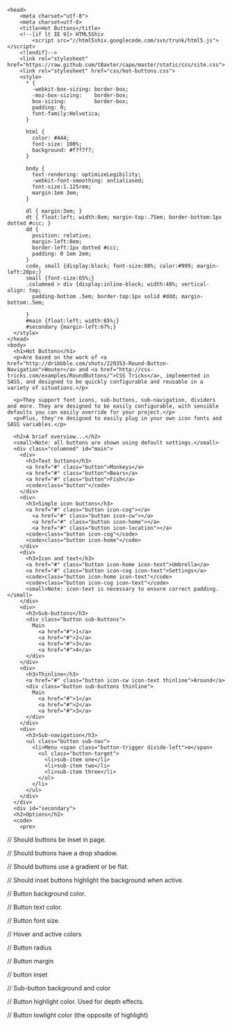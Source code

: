 <!doctype html>
<!-- paulirish.com/2008/conditional-stylesheets-vs-css-hacks-answer-neither/ -->
<!--[if lt IE 7]> <html class="no-js lt-ie9 lt-ie8 lt-ie7" lang="en"> <![endif]-->
<!--[if IE 7]>    <html class="no-js lt-ie9 lt-ie8" lang="en"> <![endif]-->
<!--[if IE 8]>    <html class="no-js lt-ie9" lang="en"> <![endif]-->
<!--[if gt IE 8]><!--> <html class="no-js" lang="en"> <!--<![endif]-->
    <head>
        <meta charset="utf-8">
        <meta charset=utf-8>
        <title>Hot Buttons</title>
        <!--[if lt IE 9]> HTML5Shiv
            <script src="//html5shiv.googlecode.com/svn/trunk/html5.js"></script>
        <![endif]-->
        <link rel="stylesheet" href="https://raw.github.com/tBaxter/capo/master/static/css/site.css">
        <link rel="stylesheet" href="css/hot-buttons.css">
        <style>
          * { 
            -webkit-box-sizing: border-box; 
            -moz-box-sizing:    border-box; 
            box-sizing:         border-box; 
            padding: 0;
            font-family:Helvetica;
          }

          html {
            color: #444;
            font-size: 100%;
            background: #f7f7f7;
          }

          body {
            text-rendering: optimizeLegibility;
            -webkit-font-smoothing: antialiased; 
            font-size:1.125rem;
            margin:1em 3em;
          }

          dl { margin:3em; }
          dt { float:left; width:8em; margin-top:.75em; border-bottom:1px dotted #ccc; }
          dd {
            position: relative;
            margin-left:8em; 
            border-left:1px dotted #ccc;
            padding: 0 1em 2em;
          }
          code, small {display:block; font-size:80%; color:#999; margin-left:20px;}
          small {font-size:65%;}
          .columned > div {display:inline-block; width:48%; vertical-align: top; 
            padding-bottom .5em; border-top:1px solid #ddd; margin-bottom:.5em;

          }
          #main {float:left; width:65%;}
          #secondary {margin-left:67%;}
      </style>
    </head>
    <body>
      <h1>Hot Buttons</h1>
      <p>Are based on the work of <a href="http://dribbble.com/shots/220353-Round-Button-Navigation">Wouter</a> and <a href="http://css-tricks.com/examples/RoundButtons/">CSS Tricks</a>, implemented in SASS, and designed to be quickly configurable and reusable in a variety of situations.</p>

      <p>They support font icons, sub-buttons, sub-navigation, dividers and more. They are designed to be easily configurable, with sensible defaults you can easily override for your project.</p>
      <p>Plus, they're designed to easily plug in your own icon fonts and SASS variables.</p>

      <h2>A brief overview...</h2>
      <small>Note: all buttons are shown using default settings.</small>
      <div class="columned" id="main">
        <div>
          <h3>Text buttons</h3>
          <a href="#" class="button">Monkeys</a>
          <a href="#" class="button">Bears</a>
          <a href="#" class="button">Fish</a>
          <code>class="button"</code>
        </div>
        <div>
          <h3>Simple icon buttons</h3>
          <a href="#" class="button icon-cog"></a>
            <a href="#" class="button icon-cw"></a>
            <a href="#" class="button icon-home"></a>
            <a href="#" class="button icon-location"></a>
          <code>class="button icon-cog"</code>
          <code>class="button icon-home"</code>
        </div>
        <div>
          <h3>Icon and text</h3>
          <a href="#" class="button icon-home icon-text">Umbrella</a>
          <a href="#" class="button icon-cog icon-text">Settings</a>
          <code>class="button icon-home icon-text"</code>
          <code>class="button icon-cog icon-text"</code>
          <small>Note: icon-text is necessary to ensure correct padding.</small>
        </div>
        <div>
          <h3>Sub-buttons</h3>
          <div class="button sub-buttons">
            Main
              <a href="#">1</a>
              <a href="#">2</a>
              <a href="#">3</a>
              <a href="#">4</a>
          </div>
        </div>
        <div>
          <h3>Thinline</h3>
          <a href="#" class="button icon-cw icon-text thinline">Around</a>
          <div class="button sub-buttons thinline">
            Main
              <a href="#">1</a>
              <a href="#">2</a>
              <a href="#">3</a>
          </div>
        </div>
        <div>
          <h3>Sub-navigation</h3>
          <ul class="button sub-nav">
            <li>Menu <span class="button-trigger divide-left">⚙</span>
              <ul class="button-target">
                <li>sub-item one</li>
                <li>sub-item two</li>
                <li>sub-item three</li>
              </ul>
            </li>
          </ul>
        </div>
      </div>
      <div id="secondary">
      <h2>Options</h2>
      <code>
        <pre>
// Should buttons be inset in page.

// Should buttons have a drop shadow.   

// Should buttons use a gradient or be flat.

// Should inset buttons highlight the background when active.

// Button background color.

// Button text color.

// Button font size.  

// Hover and active colors

// Button radius

// Button margin

// button inset

// Sub-button background and color

// Button highlight color. Used for depth effects.

// Button lowlight color (the opposite of highlight)
</pre></code>
</div>
    </body>
</html>
